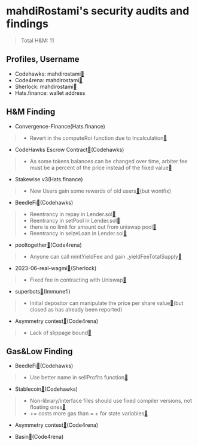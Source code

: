 # mahdiRostami's security audits and findings

> Total H&M: 11

## Profiles, Username
- Codehawks: mahdirostami[:link:](https://www.codehawks.com/profile/clk52jmr9000el008w4z3a043)<br>
- Code4rena: mahdirostami[:link:](https://code4rena.com/@mahdirostami)<br>
- Sherlock:  mahdirostami[:link:](https://audits.sherlock.xyz/watson/mahdiRostami)<br>
- Hats.finance: wallet address 

## H&M Finding

- Convergence-Finance(Hats.finance)
> - Revert in the computeRoi function due to lncalculation[:link:](https://github.com/hats-finance/Convergence-Finance---IBO-0x0e410e7af8e70fc5bffcdbfbdf1673ee7b3d0777/issues/47)

- CodeHawks Escrow Contract[:link:](https://www.codehawks.com/contests/cljyfxlc40003jq082s0wemya)(Codehawks)
> - As some tokens balances can be changed over time, arbiter fee must be a percent of the price instead of the fixed value[:link:](https://github.com/Cyfrin/2023-07-escrow/issues/145)

- Stakewise v3(Hats.finance)
> - New Users gain some rewards of old users[:link:](https://github.com/hats-finance/StakeWise-0xd91cd6ed6c9a112fdc112b1a3c66e47697f522cd/issues/98)(but wontfix)

- BeedleFi[:link:](https://www.codehawks.com/contests/clkbo1fa20009jr08nyyf9wbx)(Codehawks)
> - Reentrancy in repay in Lender.sol[:link:](https://github.com/Cyfrin/2023-07-beedle/issues/136)
> - Reentrancy in setPool in Lender.sol[:link:](https://github.com/Cyfrin/2023-07-beedle/issues/130)
> - there is no limit for amount out from uniswap pool[:link:](https://github.com/Cyfrin/2023-07-beedle/issues/73)
> - Reentrancy in seizeLoan in Lender.sol[:link:](https://github.com/Cyfrin/2023-07-beedle/issues/137)

- pooltogether[:link:](https://code4rena.com/contests/2023-07-pooltogether)(Code4rena)
> - Anyone can call mintYieldFee and gain _yieldFeeTotalSupply[:link:](https://github.com/0xmahdirostami/audits/blob/main/Code4rena/anyone%20can%20call%20mintYieldFee%20and%20gain%20_yieldFeeTotalSupply.md)

- 2023-06-real-wagmi[:link:](https://app.sherlock.xyz/audits/contests/88)(Sherlock)
> - Fixed fee in contracting with Uniswap[:link:](https://github.com/0xmahdirostami/audits/blob/main/Sherlock/Fixed%20fee%20in%20contracting%20with%20Uniswap.md)

- superbots[:link:](https://immunefi.com/bounty/superbots/)(Immunefi)
> - Initial depositor can manipulate the price per share value[:link:](https://github.com/0xmahdirostami/audits/blob/main/Immunefi/Initial%20depositor%20can%20manipulate%20the%20price%20per%20share%20value.md)(but closed as has already been reported)

- Asymmetry contest[:link:](https://code4rena.com/reports/2023-03-asymmetry)(Code4rena)
> - Lack of slippage bound[:link:](https://github.com/0xmahdirostami/audits/blob/main/Code4rena/Lack%20of%20slippage%20bound.md)

## Gas&Low Finding

- BeedleFi[:link:](https://www.codehawks.com/contests/clkbo1fa20009jr08nyyf9wbx)(Codehawks)
> - Use better name in sellProfits function[:link:](https://github.com/Cyfrin/2023-07-beedle/issues/128)

- Stablecoin[:link:](https://www.codehawks.com/contests/cljx3b9390009liqwuedkn0m0)(Codehawks)
> - Non-library/interface files should use fixed compiler versions, not floating ones[:link:](https://github.com/Cyfrin/2023-07-foundry-defi-stablecoin/issues/117)
> - <x> += <y> costs more gas than <x> = <x> + <y> for state variables[:link:](https://github.com/Cyfrin/2023-07-foundry-defi-stablecoin/issues/119)

- Asymmetry contest[:link:](https://code4rena.com/reports/2023-03-asymmetry)(Code4rena)

- Basin[:link:](https://code4rena.com/contests/2023-07-basin)(Code4rena)



